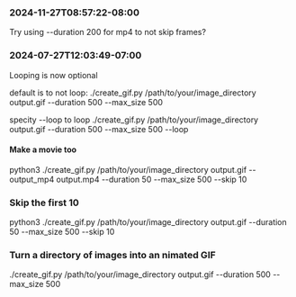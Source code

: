 ### 2024-11-27T08:57:22-08:00
Try using --duration 200 for mp4 to not skip frames?

### 2024-07-27T12:03:49-07:00
Looping is now optional

default is to not loop:
./create_gif.py /path/to/your/image_directory output.gif --duration 500 --max_size 500

specity --loop to loop
./create_gif.py /path/to/your/image_directory output.gif --duration 500 --max_size 500 --loop

#### Make a movie too
python3 ./create_gif.py /path/to/your/image_directory output.gif --output_mp4 output.mp4 --duration 50 --max_size 500 --skip 10

### Skip the first 10
python3 ./create_gif.py /path/to/your/image_directory output.gif --duration 50 --max_size 500 --skip 10


### Turn a directory of images into an nimated GIF

./create_gif.py /path/to/your/image_directory output.gif --duration 500 --max_size 500
